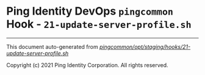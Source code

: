
# Ping Identity DevOps `pingcommon` Hook - `21-update-server-profile.sh`

---
This document auto-generated from _[pingcommon/opt/staging/hooks/21-update-server-profile.sh](https://github.com/pingidentity/pingidentity-docker-builds/blob/master/pingcommon/opt/staging/hooks/21-update-server-profile.sh)_

Copyright (c) 2021 Ping Identity Corporation. All rights reserved.
